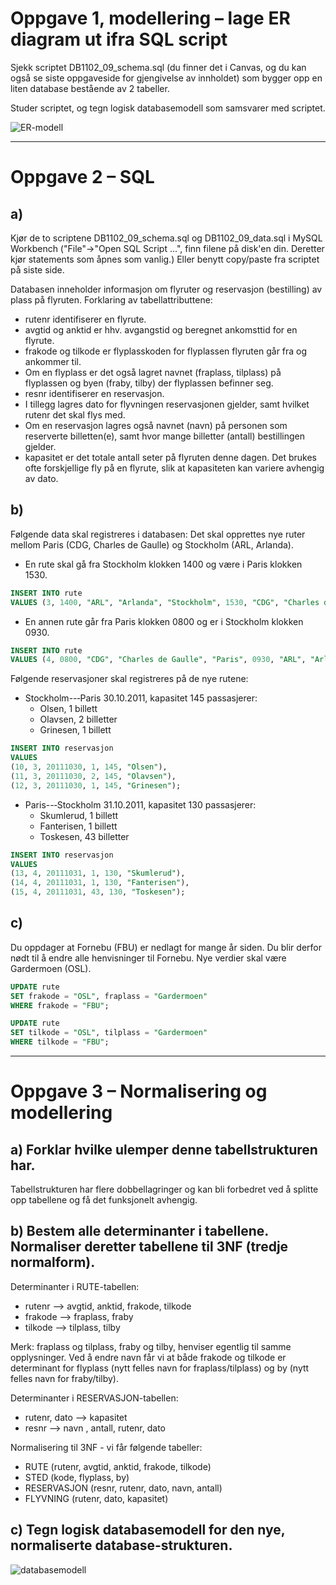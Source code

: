 # Oppgave 1, modellering – lage ER diagram ut ifra SQL script

Sjekk scriptet DB1102_09_schema.sql (du finner det i Canvas, og du kan også se siste oppgaveside for gjengivelse av innholdet) som bygger opp en liten database bestående av 2 tabeller.

Studer scriptet, og tegn logisk databasemodell som samsvarer med scriptet.

![ER-modell](ER-diagram.png)

---

# Oppgave 2 – SQL

## a)

Kjør de to scriptene DB1102_09_schema.sql og DB1102_09_data.sql i MySQL Workbench ("File"->"Open SQL Script ...", finn filene på disk'en din. Deretter kjør statements som åpnes som vanlig.) Eller benytt copy/paste fra scriptet på siste side.

Databasen inneholder informasjon om flyruter og reservasjon (bestilling) av plass på flyruten. Forklaring av tabellattributtene:

-   rutenr identifiserer en flyrute.
-   avgtid og anktid er hhv. avgangstid og beregnet ankomsttid for en flyrute.
-   frakode og tilkode er flyplasskoden for flyplassen flyruten går fra og ankommer til.
-   Om en flyplass er det også lagret navnet (fraplass, tilplass) på flyplassen og byen (fraby, tilby) der flyplassen befinner seg.
-   resnr identifiserer en reservasjon.
-   I tillegg lagres dato for flyvningen reservasjonen gjelder, samt hvilket rutenr det skal flys med.
-   Om en reservasjon lagres også navnet (navn) på personen som reserverte billetten(e), samt hvor mange billetter (antall) bestillingen gjelder.
-   kapasitet er det totale antall seter på flyruten denne dagen. Det brukes ofte forskjellige fly på en flyrute, slik at kapasiteten kan variere avhengig av dato.

## b)

Følgende data skal registreres i databasen:
Det skal opprettes nye ruter mellom Paris (CDG, Charles de Gaulle) og Stockholm (ARL, Arlanda).

-   En rute skal gå fra Stockholm klokken 1400 og være i Paris klokken 1530.

```sql
INSERT INTO rute
VALUES (3, 1400, "ARL", "Arlanda", "Stockholm", 1530, "CDG", "Charles de Gaulle", "Paris");
```

-   En annen rute går fra Paris klokken 0800 og er i Stockholm klokken 0930.

```sql
INSERT INTO rute
VALUES (4, 0800, "CDG", "Charles de Gaulle", "Paris", 0930, "ARL", "Arlanda", "Stockholm");
```

Følgende reservasjoner skal registreres på de nye rutene:

-   Stockholm--‐Paris 30.10.2011, kapasitet 145 passasjerer:
    -   Olsen, 1 billett
    -   Olavsen, 2 billetter
    -   Grinesen, 1 billett

```sql
INSERT INTO reservasjon
VALUES
(10, 3, 20111030, 1, 145, "Olsen"),
(11, 3, 20111030, 2, 145, "Olavsen"),
(12, 3, 20111030, 1, 145, "Grinesen");
```

-   Paris--‐Stockholm 31.10.2011, kapasitet 130 passasjerer:
    -   Skumlerud, 1 billett
    -   Fanterisen, 1 billett
    -   Toskesen, 43 billetter

```sql
INSERT INTO reservasjon
VALUES
(13, 4, 20111031, 1, 130, "Skumlerud"),
(14, 4, 20111031, 1, 130, "Fanterisen"),
(15, 4, 20111031, 43, 130, "Toskesen");
```

## c)

Du oppdager at Fornebu (FBU) er nedlagt for mange år siden. Du blir derfor nødt til å endre alle henvisninger til Fornebu. Nye verdier skal være Gardermoen (OSL).

```sql
UPDATE rute
SET frakode = "OSL", fraplass = "Gardermoen"
WHERE frakode = "FBU";
```

```sql
UPDATE rute
SET tilkode = "OSL", tilplass = "Gardermoen"
WHERE tilkode = "FBU";
```

---

# Oppgave 3 – Normalisering og modellering

## a) Forklar hvilke ulemper denne tabellstrukturen har.

Tabellstrukturen har flere dobbellagringer og kan bli forbedret ved å splitte opp tabellene og få det funksjonelt avhengig.

## b) Bestem alle determinanter i tabellene. Normaliser deretter tabellene til 3NF (tredje normalform).

Determinanter i RUTE-tabellen:

-   rutenr --> avgtid, anktid, frakode, tilkode
-   frakode --> fraplass, fraby
-   tilkode --> tilplass, tilby

Merk: fraplass og tilplass, fraby og tilby, henviser egentlig til samme opplysninger. Ved å endre navn får vi at både frakode og tilkode er determinant for flyplass (nytt felles navn for fraplass/tilplass) og by (nytt felles navn for fraby/tilby).

Determinanter i RESERVASJON-tabellen:

-   rutenr, dato --> kapasitet
-   resnr --> navn , antall, rutenr, dato

Normalisering til 3NF - vi får følgende tabeller:

-   RUTE (rutenr, avgtid, anktid, frakode, tilkode)
-   STED (kode, flyplass, by)
-   RESERVASJON (resnr, rutenr, dato, navn, antall)
-   FLYVNING (rutenr, dato, kapasitet)

## c) Tegn logisk databasemodell for den nye, normaliserte database-strukturen.

![databasemodell](ny-databasemodell.png)
